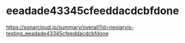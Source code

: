 # eeadade43345cfeeddacdcbfdone
https://sonarcloud.io/summary/overall?id=neojarvis-testing_eeadade43345cfeeddacdcbfdone
